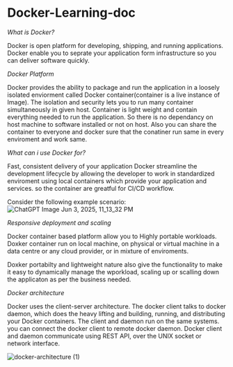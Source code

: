 # Docker-Learning-doc


*What is Docker?*

Docker is open platform for developing, shipping, and running applications. Docker enable you to seprate your application form infrastructure so you can deliver software quickly.

*Docker Platform*

Docker provides the ability to package and run the application in a loosely isolated enviorment called Docker container(container is a live instance of Image). The isolation and security lets you to run many container simultaneously in given host. Container is light weight and contain everything needed to run the application. So there is no dependancy on host machine to software installed or not on host. Also you can share the container to everyone and docker sure that the conatiner run same in every enviroment and work same.

*What can i use Docker for?*

Fast, consistent delivery of your application
Docker streamline the development lifecycle by allowing the developer to work in standardized enviroment using local containers which provide your application and services. so the container are greatful for CI/CD workflow.

Consider the following example scenario:
![ChatGPT Image Jun 3, 2025, 11_13_32 PM](https://github.com/user-attachments/assets/686a4d71-3963-4f92-8a3a-0e6241ff75ca)


*Responsive deployment and scaling*

Docker container based platform allow you to Highly portable workloads. Doxker container run on local machine, on physical or virtual machine in a data centre or any cloud provider, or in mixture of enviroments.

Doxker portabilty and lightweight nature also give the functionality to make it easy to dynamically manage the wporkload, scaling up or scalling down the applicaton as per the business needed.

*Docker architecture*

Docker uses the client-server architecture. The docker client talks to docker daemon, which does the heavy lifting and building, running, and distributing your Docker containers. The client and daemon run on the same systems. you can connect the docker client to remote docker daemon. Docker client and daemon communicate using REST API, over the UNIX socket or network interface. 

![docker-architecture (1)](https://github.com/user-attachments/assets/e9a87e24-8dbf-45ad-97b6-493737b645e7)


